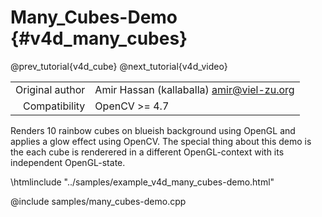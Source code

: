 # Many_Cubes-Demo {#v4d_many_cubes}

@prev_tutorial{v4d_cube}
@next_tutorial{v4d_video}

|    |    |
| -: | :- |
| Original author | Amir Hassan (kallaballa) <amir@viel-zu.org> |
| Compatibility | OpenCV >= 4.7 |

Renders 10 rainbow cubes on blueish background using OpenGL and applies a glow effect using OpenCV. The special thing about this demo is the each cube is renderered in a different OpenGL-context with its independent OpenGL-state.

\htmlinclude "../samples/example_v4d_many_cubes-demo.html"

@include samples/many_cubes-demo.cpp

